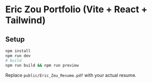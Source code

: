 # Eric Zou Portfolio (Vite + React + Tailwind)

## Setup
```bash
npm install
npm run dev
# build
npm run build && npm run preview
```

Replace `public/Eric_Zou_Resume.pdf` with your actual resume.
